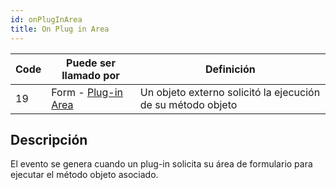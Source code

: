 ```yaml
---
id: onPlugInArea
title: On Plug in Area
---
```


| Code | Puede ser llamado por                                     | Definición                                                  |
| ---- | --------------------------------------------------------- | ----------------------------------------------------------- |
| 19   | Form - [Plug-in Area](FormObjects/pluginArea_overview.md) | Un objeto externo solicitó la ejecución de su método objeto |


## Descripción

El evento se genera cuando un plug-in solicita su área de formulario para ejecutar el método objeto asociado. 